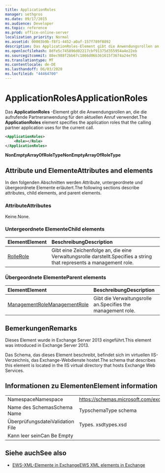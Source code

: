 ```yaml
---
title: ApplicationRoles
manager: sethgros
ms.date: 09/17/2015
ms.audience: Developer
ms.topic: reference
ms.prod: office-online-server
localization_priority: Normal
ms.assetid: 00003b9b-f8f1-4452-a0af-157f789f8892
description: Das ApplicationRoles-Element gibt die Anwendungsrollen an, die die aufrufende Partneranwendung für den aktuellen Anruf verwendet.
ms.openlocfilehash: 8dfe5c745896d02217cbf91375d355954a4e22eb
ms.sourcegitcommit: 88ec988f2bb67c1866d06b361615f3674a24e795
ms.translationtype: MT
ms.contentlocale: de-DE
ms.lasthandoff: 06/03/2020
ms.locfileid: "44464700"
---
```

# <a name="applicationroles"></a><span data-ttu-id="7f588-103">ApplicationRoles</span><span class="sxs-lookup"><span data-stu-id="7f588-103">ApplicationRoles</span></span>

<span data-ttu-id="7f588-104">Das **ApplicationRoles** -Element gibt die Anwendungsrollen an, die die aufrufende Partneranwendung für den aktuellen Anruf verwendet.</span><span class="sxs-lookup"><span data-stu-id="7f588-104">The **ApplicationRoles** element specifies the application roles that the calling partner application uses for the current call.</span></span> 
  
```XML
<ApplicationRoles>
    <Role></Role>
</ApplicationRoles>
```

 <span data-ttu-id="7f588-105">**NonEmptyArrayOfRoleType**</span><span class="sxs-lookup"><span data-stu-id="7f588-105">**NonEmptyArrayOfRoleType**</span></span>
## <a name="attributes-and-elements"></a><span data-ttu-id="7f588-106">Attribute und Elemente</span><span class="sxs-lookup"><span data-stu-id="7f588-106">Attributes and elements</span></span>

<span data-ttu-id="7f588-107">In den folgenden Abschnitten werden Attribute, untergeordnete und übergeordnete Elemente erläutert.</span><span class="sxs-lookup"><span data-stu-id="7f588-107">The following sections describe attributes, child elements, and parent elements.</span></span>
  
### <a name="attributes"></a><span data-ttu-id="7f588-108">Attribute</span><span class="sxs-lookup"><span data-stu-id="7f588-108">Attributes</span></span>

<span data-ttu-id="7f588-109">Keine.</span><span class="sxs-lookup"><span data-stu-id="7f588-109">None.</span></span>
  
### <a name="child-elements"></a><span data-ttu-id="7f588-110">Untergeordnete Elemente</span><span class="sxs-lookup"><span data-stu-id="7f588-110">Child elements</span></span>

|<span data-ttu-id="7f588-111">**Element**</span><span class="sxs-lookup"><span data-stu-id="7f588-111">**Element**</span></span>|<span data-ttu-id="7f588-112">**Beschreibung**</span><span class="sxs-lookup"><span data-stu-id="7f588-112">**Description**</span></span>|
|:-----|:-----|
|[<span data-ttu-id="7f588-113">Rolle</span><span class="sxs-lookup"><span data-stu-id="7f588-113">Role</span></span>](role.md) <br/> |<span data-ttu-id="7f588-114">Gibt eine Zeichenfolge an, die eine Verwaltungsrolle darstellt.</span><span class="sxs-lookup"><span data-stu-id="7f588-114">Specifies a string that represents a management role.</span></span>  <br/> |
   
### <a name="parent-elements"></a><span data-ttu-id="7f588-115">Übergeordnete Elemente</span><span class="sxs-lookup"><span data-stu-id="7f588-115">Parent elements</span></span>

|<span data-ttu-id="7f588-116">**Element**</span><span class="sxs-lookup"><span data-stu-id="7f588-116">**Element**</span></span>|<span data-ttu-id="7f588-117">**Beschreibung**</span><span class="sxs-lookup"><span data-stu-id="7f588-117">**Description**</span></span>|
|:-----|:-----|
|[<span data-ttu-id="7f588-118">ManagementRole</span><span class="sxs-lookup"><span data-stu-id="7f588-118">ManagementRole</span></span>](managementrole.md) <br/> |<span data-ttu-id="7f588-119">Gibt die Verwaltungsrolle an.</span><span class="sxs-lookup"><span data-stu-id="7f588-119">Specifies the management role.</span></span>  <br/> |
   
## <a name="remarks"></a><span data-ttu-id="7f588-120">Bemerkungen</span><span class="sxs-lookup"><span data-stu-id="7f588-120">Remarks</span></span>

<span data-ttu-id="7f588-121">Dieses Element wurde in Exchange Server 2013 eingeführt.</span><span class="sxs-lookup"><span data-stu-id="7f588-121">This element was introduced in Exchange Server 2013.</span></span>
  
<span data-ttu-id="7f588-122">Das Schema, das dieses Element beschreibt, befindet sich im virtuellen IIS-Verzeichnis, das Exchange-Webdienste hostet.</span><span class="sxs-lookup"><span data-stu-id="7f588-122">The schema that describes this element is located in the IIS virtual directory that hosts Exchange Web Services.</span></span>
  
## <a name="element-information"></a><span data-ttu-id="7f588-123">Informationen zu Elementen</span><span class="sxs-lookup"><span data-stu-id="7f588-123">Element information</span></span>

|||
|:-----|:-----|
|<span data-ttu-id="7f588-124">Namespace</span><span class="sxs-lookup"><span data-stu-id="7f588-124">Namespace</span></span>  <br/> |https://schemas.microsoft.com/exchange/services/2006/types  <br/> |
|<span data-ttu-id="7f588-125">Name des Schemas</span><span class="sxs-lookup"><span data-stu-id="7f588-125">Schema Name</span></span>  <br/> |<span data-ttu-id="7f588-126">Typschema</span><span class="sxs-lookup"><span data-stu-id="7f588-126">Type schema</span></span>  <br/> |
|<span data-ttu-id="7f588-127">Überprüfungsdatei</span><span class="sxs-lookup"><span data-stu-id="7f588-127">Validation File</span></span>  <br/> |<span data-ttu-id="7f588-128">Types. xsd</span><span class="sxs-lookup"><span data-stu-id="7f588-128">types.xsd</span></span>  <br/> |
|<span data-ttu-id="7f588-129">Kann leer sein</span><span class="sxs-lookup"><span data-stu-id="7f588-129">Can Be Empty</span></span>  <br/> ||
   
## <a name="see-also"></a><span data-ttu-id="7f588-130">Siehe auch</span><span class="sxs-lookup"><span data-stu-id="7f588-130">See also</span></span>

- [<span data-ttu-id="7f588-131">EWS-XML-Elemente in Exchange</span><span class="sxs-lookup"><span data-stu-id="7f588-131">EWS XML elements in Exchange</span></span>](ews-xml-elements-in-exchange.md)

